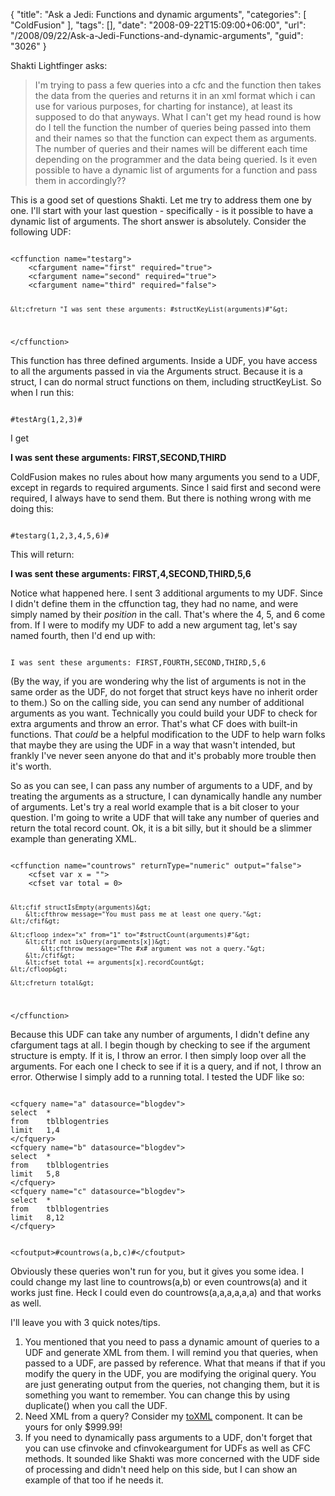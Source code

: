 {
	"title": "Ask a Jedi: Functions and dynamic arguments",
	"categories": [
		"ColdFusion"
	],
	"tags": [],
	"date": "2008-09-22T15:09:00+06:00",
	"url": "/2008/09/22/Ask-a-Jedi-Functions-and-dynamic-arguments",
	"guid": "3026"
}

Shakti Lightfinger asks:

<blockquote>
<p>
I'm trying to pass a few queries into a cfc and the function then takes the data from the queries and returns it in an xml
format which i can use for various purposes, for charting for instance), at least its supposed to do that anyways. What I can't get my head round is how do I tell the function the number of queries being passed into them and their names so that the function can expect them as arguments. The number of queries and their names will be different each time depending on the programmer and the data being queried. Is it even possible to have a dynamic list of arguments for a function and pass them in accordingly??
</p>
</blockquote>

This is a good set of questions Shakti. Let me try to address them one by one. I'll start with your last question - specifically - is it possible to have a dynamic list of arguments. The short answer is absolutely. Consider the following UDF:

<code>
&lt;cffunction name="testarg"&gt;
	&lt;cfargument name="first" required="true"&gt;
	&lt;cfargument name="second" required="true"&gt;
	&lt;cfargument name="third" required="false"&gt;
		
	&lt;cfreturn "I was sent these arguments: #structKeyList(arguments)#"&gt;
&lt;/cffunction&gt;
</code>

This function has three defined arguments. Inside a UDF, you have access to all the arguments passed in via the Arguments struct. Because it is a struct, I can do normal struct functions on them, including structKeyList. So when I run this:

<code>
#testArg(1,2,3)#
</code>

I get

<b>I was sent these arguments: FIRST,SECOND,THIRD</b>

ColdFusion makes no rules about how many arguments you send to a UDF, except in regards to required arguments. Since I said first and second were required, I always have to send them. But there is nothing wrong with me doing this:

<code>
#testarg(1,2,3,4,5,6)#	
</code>

This will return:

<b>I was sent these arguments: FIRST,4,SECOND,THIRD,5,6</b>

Notice what happened here. I sent 3 additional arguments to my UDF. Since I didn't define them in the cffunction tag, they had no name, and were simply named by their <i>position</i> in the call. That's where the 4, 5, and 6 come from. If I were to modify my UDF to add a new argument tag, let's say named fourth, then I'd end up with:

<code>
I was sent these arguments: FIRST,FOURTH,SECOND,THIRD,5,6
</code>

(By the way, if you are wondering why the list of arguments is not in the same order as the UDF, do not forget that struct keys have no inherit order to them.) So on the calling side, you can send any number of additional arguments as you want. Technically you could build your UDF to check for extra arguments and throw an error. That's what CF does with built-in functions. That <i>could</i> be a helpful modification to the UDF to help warn folks that maybe they are using the UDF in a way that wasn't intended, but frankly I've never seen anyone do that and it's probably more trouble then it's worth.

So as you can see, I can pass any number of arguments to a UDF, and by treating the arguments as a structure, I can dynamically handle any number of arguments. Let's try a real world example that is a bit closer to your question. I'm going to write a UDF that will take any number of queries and return the total record count. Ok, it is a bit silly, but it should be a slimmer example than generating XML.

<code>
&lt;cffunction name="countrows" returnType="numeric" output="false"&gt;
	&lt;cfset var x = ""&gt;
	&lt;cfset var total = 0&gt;
		
	&lt;cfif structIsEmpty(arguments)&gt;
		&lt;cfthrow message="You must pass me at least one query."&gt;
	&lt;/cfif&gt;
	
	&lt;cfloop index="x" from="1" to="#structCount(arguments)#"&gt;
		&lt;cfif not isQuery(arguments[x])&gt;
			&lt;cfthrow message="The #x# argument was not a query."&gt;
		&lt;/cfif&gt;
		&lt;cfset total += arguments[x].recordCount&gt;
	&lt;/cfloop&gt;

	&lt;cfreturn total&gt;
&lt;/cffunction&gt;
</code>

Because this UDF can take any number of arguments, I didn't define any cfargument tags at all. I begin though by checking to see if the argument structure is empty. If it is, I throw an error. I then simply loop over all the arguments. For each one I check to see if it is a query, and if not, I throw an error. Otherwise I simply add to a running total. I tested the UDF like so:

<code>
&lt;cfquery name="a" datasource="blogdev"&gt;
select  *
from	tblblogentries
limit	1,4
&lt;/cfquery&gt;
&lt;cfquery name="b" datasource="blogdev"&gt;
select  *
from	tblblogentries
limit	5,8
&lt;/cfquery&gt;
&lt;cfquery name="c" datasource="blogdev"&gt;
select  *
from	tblblogentries
limit	8,12
&lt;/cfquery&gt;
	
&lt;cfoutput&gt;#countrows(a,b,c)#&lt;/cfoutput&gt;
</code>

Obviously these queries won't run for you, but it gives you some idea. I could change my last line to countrows(a,b) or even countrows(a) and it works just fine. Heck I could even do countrows(a,a,a,a,a,a) and that works as well.

I'll leave you with 3 quick notes/tips.

<ol>
<li>You mentioned that you need to pass a dynamic amount of queries to a UDF and generate XML from them. I will remind you that queries, when passed to a UDF, are passed by reference. What that means if that if you modify the query in the UDF, you are modifying the original query. You are just generating output from the queries, not changing them, but it is something you want to remember. You can change this by using duplicate() when you call the UDF.
<li>Need XML from a query? Consider my <a href="http://www.raymondcamden.com/projects/toxml/">toXML</a> component. It can be yours for only $999.99!
<li>If you need to dynamically pass arguments to a UDF, don't forget that you can use cfinvoke and cfinvokeargument for UDFs as well as CFC methods. It sounded like Shakti was more concerned with the UDF side of processing and didn't need help on this side, but I can show an example of that too if he needs it.
</ol>